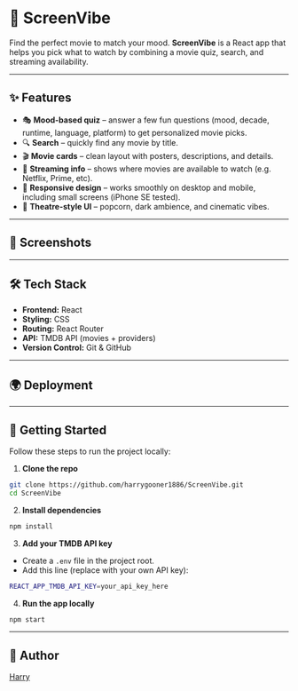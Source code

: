 # 🍿 ScreenVibe

Find the perfect movie to match your mood. 
**ScreenVibe** is a React app that helps you pick what to watch by combining a movie quiz, search, and streaming availability.

---

## ✨ Features

- 🎭 **Mood-based quiz** – answer a few fun questions (mood, decade, runtime, language, platform) to get personalized movie picks.  
- 🔍 **Search** – quickly find any movie by title.  
- 🎬 **Movie cards** – clean layout with posters, descriptions, and details.  
- 📡 **Streaming info** – shows where movies are available to watch (e.g. Netflix, Prime, etc).  
- 📱 **Responsive design** – works smoothly on desktop and mobile, including small screens (iPhone SE tested).  
- 🍿 **Theatre-style UI** – popcorn, dark ambience, and cinematic vibes.  

---

## 📸 Screenshots


---

## 🛠 Tech Stack

- **Frontend:** React 
- **Styling:** CSS
- **Routing:** React Router  
- **API:** TMDB API (movies + providers)  
- **Version Control:** Git & GitHub  

---

## 🌍 Deployment

---

## 🚀 Getting Started

Follow these steps to run the project locally:

1. **Clone the repo**
```bash
git clone https://github.com/harrygooner1886/ScreenVibe.git
cd ScreenVibe
```

2. **Install dependencies**
```bash
npm install
```

3. **Add your TMDB API key**
- Create a `.env` file in the project root.  
- Add this line (replace with your own API key):  
```bash
REACT_APP_TMDB_API_KEY=your_api_key_here
```

4. **Run the app locally**
```bash
npm start
```

---

## 👤 Author  
[Harry](https://github.com/harrygooner1886)
